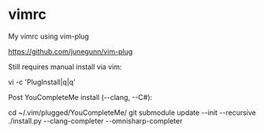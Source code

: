 # vimrc
My vimrc using vim-plug

https://github.com/junegunn/vim-plug

Still requires manual install via vim:

vi -c 'PlugInstall|q|q'

Post YouCompleteMe install (--clang, --C#):

cd ~/.vim/plugged/YouCompleteMe/
git submodule update --init --recursive
./install.py --clang-completer --omnisharp-completer
